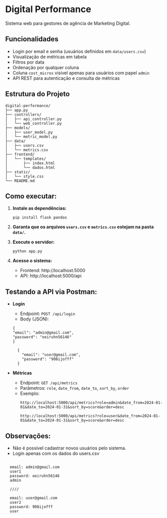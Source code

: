 # Digital Performance

Sistema web para gestores de agência de Marketing Digital.

## Funcionalidades

- Login por email e senha (usuários definidos em `data/users.csv`)
- Visualização de métricas em tabela
- Filtros por data
- Ordenação por qualquer coluna
- Coluna `cost_micros` visível apenas para usuários com papel `admin`
- API REST para autenticação e consulta de métricas

## Estrutura do Projeto

```
digital-performance/
├── app.py
├── controllers/
│   ├── api_controller.py
│   └── web_controller.py
├── models/
│   ├── user_model.py
│   └── metric_model.py
├── data/
│   ├── users.csv
│   └── metrics.csv
├── frontend/
│   └── templates/
│       ├── index.html
│       └── dados.html
├── static/
│   └── style.css
└── README.md
```

## Como executar:

1. **Instale as dependências:**
   ```
   pip install flask pandas
   ```

2. **Garanta que os arquivos `users.csv` e `metrics.csv` estejam na pasta `data/`.**

3. **Execute o servidor:**
   ```
   python app.py
   ```

4. **Acesse o sistema:**
   - Frontend: http://localhost:5000
   - API: http://localhost:5000/api

## Testando a API via Postman:

- **Login**
  - Endpoint: `POST /api/login`
  - Body (JSON):
    
  ```
  {
  "email": "admin@gmail.com",
  "password": "oeiruhn56146"
  }
  ```
  ``` 
    {
      "email": "user@gmail.com",
      "password": "908ijofff"
    }
  ```

- **Métricas**
  - Endpoint: `GET /api/metrics`
  - Parâmetros: `role`, `date_from`, `date_to`, `sort_by`, `order`
  - Exemplo:
    ```
    http://localhost:5000/api/metrics?role=admin&date_from=2024-01-01&date_to=2024-01-31&sort_by=score&order=desc
    ```
    ```
    http://localhost:5000/api/metrics?role=user&date_from=2024-01-01&date_to=2024-01-31&sort_by=score&order=desc
    ```

## Observações:

- Não é possível cadastrar novos usuários pelo sistema.
- Login apenas com os dados do users.csv

```Login

  email: admin@gmail.com
  user1
  password: oeiruhn56146
  admin

  ////

  email: user@gmail.com
  user2
  password: 908ijofff
  user
